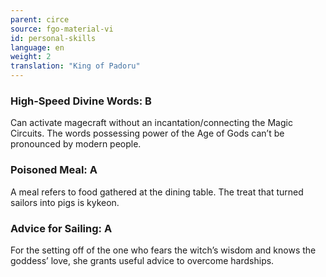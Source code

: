 ```yaml
---
parent: circe
source: fgo-material-vi
id: personal-skills
language: en
weight: 2
translation: "King of Padoru"
---
```


### High-Speed Divine Words: B

Can activate magecraft without an incantation/connecting the Magic Circuits.
The words possessing power of the Age of Gods can’t be pronounced by modern people.

### Poisoned Meal: A

A meal refers to food gathered at the dining table.
The treat that turned sailors into pigs is kykeon.

### Advice for Sailing: A

For the setting off of the one who fears the witch’s wisdom and knows the goddess’ love, she grants useful advice to overcome hardships.
